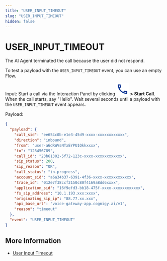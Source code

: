 ```yaml
---
title: "USER_INPUT_TIMEOUT"
slug: "USER_INPUT_TIMEOUT"
hidden: false
---
```


# USER_INPUT_TIMEOUT

The AI Agent terminated the call because the user did not respond.

To test a payload with the `USER_INPUT_TIMEOUT` event, you can use an empty Flow.

Input: Start a call via the Interaction Panel by clicking ![phone](../../../_assets/icons/phone.svg) **> Start Call**. When the call starts, say "Hello". Wait several seconds until a payload with the `USER_INPUT_TIMEOUT` event appears.

Payload:

```json
{
  "payload": {
    "call_sid": "ee654c0b-e1e3-45d9-xxxx-xxxxxxxxxxxx",
    "direction": "inbound",
    "from": "user-a6dRWVsNTxEYPU1Qkkxxxx",
    "to": "123456789",
    "call_id": "23b61302-5f72-123c-xxxx-xxxxxxxxxxxx",
    "sip_status": 200,
    "sip_reason": "OK",
    "call_status": "in-progress",
    "account_sid": "a6a34b37-6391-4f36-xxxx-xxxxxxxxxxxx",
    "trace_id": "012e7f38ccf2150c80f4169a8dd6xxxx",
    "application_sid": "16f9efd3-bb18-475f-xxxx-xxxxxxxxxxxx",
    "fs_sip_address": "10.1.193.xxx:xxxx",
    "originating_sip_ip": "88.77.xx.xxx",
    "api_base_url": "voice-gateway-app.cognigy.ai/v1",
    "reason": "timeout"
  },
  "event": "USER_INPUT_TIMEOUT"
}
```

## More Information

- [User Input Timeout](../../../ai/build/node-reference/voice/voice-gateway/parameter-details.md#user-input-timeout)